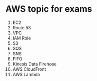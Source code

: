 # AWS topic for exams

1. EC2
2. Route 53
3. VPC
4. IAM Role
5. S3
6. SQS
7. SNS
8. FIFO
9. Kinesis Data Firehose
10. AWS CloudFront
11. AWS Lambda
